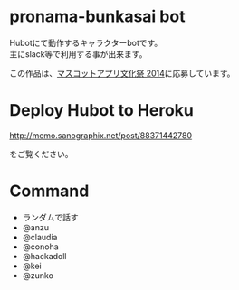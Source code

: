 # pronama-bunkasai bot

Hubotにて動作するキャラクターbotです。  
主にslack等で利用する事が出来ます。

この作品は、[マスコットアプリ文化祭 2014](http://pronama.github.io/mascot-apps-contest/2014/)に応募しています。

# Deploy Hubot to Heroku

http://memo.sanographix.net/post/88371442780

をご覧ください。

# Command
 * ランダムで話す
  * @anzu
  * @claudia
  * @conoha
  * @hackadoll
  * @kei
  * @zunko
